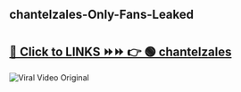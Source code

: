 
 ## chantelzales-Only-Fans-Leaked

# <h2><a href="https://clipsfans.com/chantelzales&ref=git">🔗 Click to LINKS ⏩⏩ 👉 🟢 chantelzales </a></h2>

<a href="https://clipsfans.com/chantelzales&ref=git" rel="nofollow" data-target="animated-image.originalLink"><img src="https://i.ibb.co.com/xMMVF88/686577567.gif" alt="Viral Video Original" style="max-width: 100%; display: inline-block;" data-target="animated-image.originalImage"></a>
